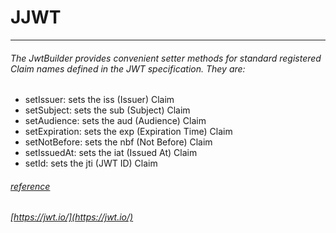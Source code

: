 JJWT
===========================
****

###### The JwtBuilder provides convenient setter methods for standard registered Claim names defined in the JWT specification. They are:

* setIssuer: sets the iss (Issuer) Claim
* setSubject: sets the sub (Subject) Claim
* setAudience: sets the aud (Audience) Claim
* setExpiration: sets the exp (Expiration Time) Claim
* setNotBefore: sets the nbf (Not Before) Claim
* setIssuedAt: sets the iat (Issued At) Claim
* setId: sets the jti (JWT ID) Claim
###### [reference](https://github.com/jwtk/jjwt/blob/master/README.md)
###### [https://jwt.io/](https://jwt.io/)
